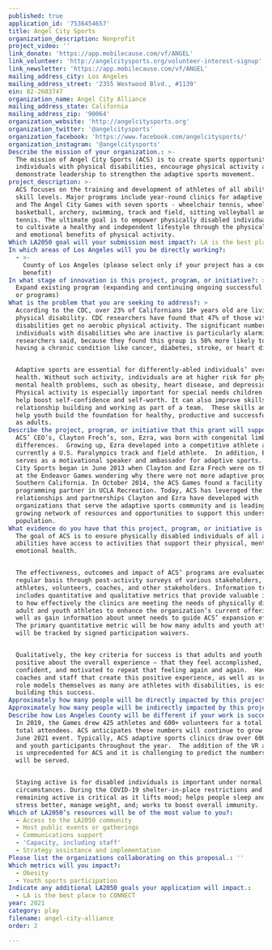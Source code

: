 ```yaml
---
published: true
application_id: '7536454657'
title: Angel City Sports
organization_description: Nonprofit
project_video: ''
link_donate: 'https://app.mobilecause.com/vf/ANGEL'
link_volunteer: 'http://angelcitysports.org/volunteer-interest-signup'
link_newsletter: 'https://app.mobilecause.com/vf/ANGEL'
mailing_address_city: Los Angeles
mailing_address_street: '2355 Westwood Blvd., #1139'
ein: 82-2603747
organization_name: Angel City Alliance
mailing_address_state: California
mailing_address_zip: '90064'
organization_website: 'http://angelcitysports.org'
organization_twitter: '@angelcitysports'
organization_facebook: 'https://www.facebook.com/angelcitysports/'
organization_instagram: '@angelcitysports'
Describe the mission of your organization.: >-
  The mission of Angel City Sports (ACS) is to create sports opportunities for
  individuals with physical disabilities, encourage physical activity and
  demonstrate leadership to strengthen the adaptive sports movement. 
project_description: >-
  ACS focuses on the training and development of athletes of all abilities and
  skill levels. Major programs include year-round clinics for adaptive athletes
  and The Angel City Games with seven sports - wheelchair tennis, wheelchair
  basketball, archery, swimming, track and field, sitting volleyball and table
  tennis. The ultimate goal is to empower physically disabled individuals living
  to cultivate a healthy and independent lifestyle through the physical, mental,
  and emotional benefits of physical activity. 
Which LA2050 goal will your submission most impact?: LA is the best place to PLAY
In which areas of Los Angeles will you be directly working?:
  - >-
    County of Los Angeles (please select only if your project has a countywide
    benefit)
In what stage of innovation is this project, program, or initiative?: >-
  Expand existing program (expanding and continuing ongoing successful projects
  or programs)
What is the problem that you are seeking to address?: >
  According to the CDC, over 23% of Californians 18+ years old are living with a
  physical disability. CDC researchers have found that 47% of those with
  disabilities get no aerobic physical activity. The significant number of
  individuals with disabilities who are inactive is particularly alarming,
  researchers said, because they found this group is 50% more likely to report
  having a chronic condition like cancer, diabetes, stroke, or heart disease.


  Adaptive sports are essential for differently-abled individuals’ overall
  health. Without such activity, individuals are at higher risk for physical and
  mental health problems, such as obesity, heart disease, and depression.
  Physical activity is especially important for special needs children as it can
  help boost self-confidence and self-worth. It can also improve skills in
  relationship building and working as part of a team.  These skills and tools
  help youth build the foundation for healthy, productive and successful lives
  as adults.
Describe the project, program, or initiative that this grant will support to address the problem identified.: >-
  ACS’ CEO’s, Clayton Frech’s, son, Ezra, was born with congenital limb
  differences.  Growing up, Ezra developed into a competitive athlete and is
  currently a U.S. Paralympics track and field athlete.  In addition, Ezra
  serves as a motivational speaker and ambassador for adaptive sports. Angel
  City Sports began in June 2013 when Clayton and Ezra Frech were on the track
  at the Endeavor Games wondering why there were not more adaptive programs in
  Southern California. In October 2014, the ACS Games found a facility and
  programming partner in UCLA Recreation. Today, ACS has leveraged the
  relationships and partnerships Clayton and Ezra have developed with
  organizations that serve the adaptive sports community and is leading a
  growing network of resources and opportunities to support this underserved
  population.
What evidence do you have that this project, program, or initiative is or will be successful, and how will you define and measure success?: >
  The goal of ACS is to ensure physically disabled individuals of all ages and
  abilities have access to activities that support their physical, mental, and
  emotional health.


  The effectiveness, outcomes and impact of ACS’ programs are evaluated on a
  regular basis through post-activity surveys of various stakeholders, including
  athletes, volunteers, coaches, and other stakeholders. Information tracked
  includes quantitative and qualitative metrics that provide valuable insight as
  to how effectively the clinics are meeting the needs of physically disabled
  adult and youth athletes to enhance the organization’s current offerings as
  well as gain information about unmet needs to guide ACS’ expansion efforts.
  The primary quantitative metric will be how many adults and youth attended and
  will be tracked by signed participation waivers.


  Qualitatively, the key criteria for success is that adults and youth feel
  positive about the overall experience – that they feel accomplished,
  confident, and motivated to repeat that feeling again and again.  Having
  coaches and staff that create this positive experience, as well as serve as
  role models themselves as many are athletes with disabilities, is essential to
  building this success.
Approximately how many people will be directly impacted by this project, program, or initiative?: '3000'
Approximately how many people will be indirectly impacted by this project, program, or initiative?: '18000'
Describe how Los Angeles County will be different if your work is successful.: >
  In 2019, the Games drew 425 athletes and 600+ volunteers for a total of 4,200+
  total attendees. ACS anticipates these numbers will continue to grow for the
  June 2021 event. Typically, ACS adaptive sports clinics draw over 600 adult
  and youth participants throughout the year.  The addition of the VR activities
  is unprecedented for ACS and it is challenging to predict the numbers that
  will be served.


  Staying active is for disabled individuals is important under normal
  circumstances. During the COVID-19 shelter-in-place restrictions and mandates,
  remaining active is critical as it lifts mood; helps people sleep and manage
  stress better, manage weight, and; works to boost overall immunity.
Which of LA2050’s resources will be of the most value to you?:
  - Access to the LA2050 community
  - Host public events or gatherings
  - Communications support
  - 'Capacity, including staff'
  - Strategy assistance and implementation
Please list the organizations collaborating on this proposal.: ''
Which metrics will you impact?:
  - Obesity
  - Youth sports participation
Indicate any additional LA2050 goals your application will impact.:
  - LA is the best place to CONNECT
year: 2021
category: play
filename: angel-city-alliance
order: 2

---
```

